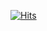 [![Hits](https://hits.seeyoufarm.com/api/count/incr/badge.svg?url=https%3A%2F%2Fgithub.com%2Fmo-jeong%2Fhit-counter&count_bg=%23B760C0&title_bg=%232B5C94&icon=nintendo3ds.svg&icon_color=%23FFFFFF&title=hits&edge_flat=false)](https://hits.seeyoufarm.com)
